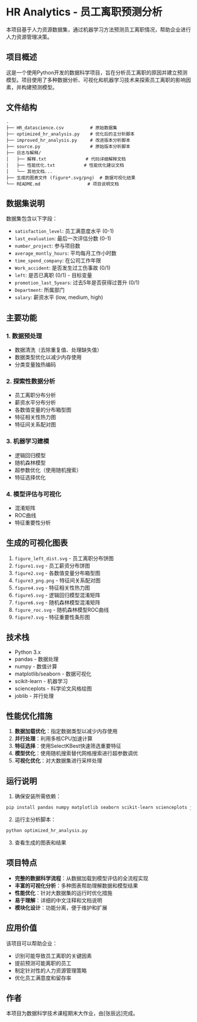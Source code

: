 # HR Analytics - 员工离职预测分析

本项目基于人力资源数据集，通过机器学习方法预测员工离职情况，帮助企业进行人力资源管理决策。

## 项目概述

这是一个使用Python开发的数据科学项目，旨在分析员工离职的原因并建立预测模型。项目使用了多种数据分析、可视化和机器学习技术来探索员工离职的影响因素，并构建预测模型。

## 文件结构

```
.
├── HR_datascience.csv          # 原始数据集
├── optimized_hr_analysis.py    # 优化后的主分析脚本
├── improved_hr_analysis.py     # 改进版本分析脚本
├── source.py                   # 原始版本分析脚本
├── 日志与解释/
│   ├── 解释.txt               # 代码详细解释文档
│   ├── 性能优化.txt           # 性能优化建议文档
│   └── 其他文档...
├── 生成的图表文件 (figure*.svg/png)  # 数据可视化结果
└── README.md                  # 项目说明文档
```

## 数据集说明

数据集包含以下字段：

- `satisfaction_level`: 员工满意度水平 (0-1)
- `last_evaluation`: 最后一次评估分数 (0-1)
- `number_project`: 参与项目数
- `average_montly_hours`: 平均每月工作小时数
- `time_spend_company`: 在公司工作年限
- `Work_accident`: 是否发生过工伤事故 (0/1)
- `left`: 是否已离职 (0/1) - 目标变量
- `promotion_last_5years`: 过去5年是否获得过晋升 (0/1)
- `Department`: 所属部门
- `salary`: 薪资水平 (low, medium, high)

## 主要功能

### 1. 数据预处理
- 数据清洗（去除重复值、处理缺失值）
- 数据类型优化以减少内存使用
- 分类变量独热编码

### 2. 探索性数据分析
- 员工离职分布分析
- 薪资水平分布分析
- 各数值变量的分布箱型图
- 特征相关性热力图
- 特征间关系配对图

### 3. 机器学习建模
- 逻辑回归模型
- 随机森林模型
- 超参数优化（使用随机搜索）
- 特征选择优化

### 4. 模型评估与可视化
- 混淆矩阵
- ROC曲线
- 特征重要性分析

## 生成的可视化图表

1. `figure_left_dist.svg` - 员工离职分布饼图
2. `figure1.svg` - 员工薪资分布饼图
3. `figure2.svg` - 各数值变量分布箱型图
4. `figure3_png.png` - 特征间关系配对图
5. `figure4.svg` - 特征相关性热力图
6. `figure5.svg` - 逻辑回归模型混淆矩阵
7. `figure6.svg` - 随机森林模型混淆矩阵
8. `figure_roc.svg` - 随机森林模型ROC曲线
9. `figure7.svg` - 特征重要性条形图

## 技术栈

- Python 3.x
- pandas - 数据处理
- numpy - 数值计算
- matplotlib/seaborn - 数据可视化
- scikit-learn - 机器学习
- scienceplots - 科学论文风格绘图
- joblib - 并行处理

## 性能优化措施

1. **数据加载优化**：指定数据类型以减少内存使用
2. **并行处理**：利用多核CPU加速计算
3. **特征选择**：使用SelectKBest快速筛选重要特征
4. **模型优化**：使用随机搜索替代网格搜索进行超参数调优
5. **可视化优化**：对大数据集进行采样处理

## 运行说明

1. 确保安装所需依赖：
```bash
pip install pandas numpy matplotlib seaborn scikit-learn scienceplots joblib
```

2. 运行主分析脚本：
```bash
python optimized_hr_analysis.py
```

3. 查看生成的图表和结果

## 项目特点

- **完整的数据科学流程**：从数据加载到模型评估的全流程实现
- **丰富的可视化分析**：多种图表帮助理解数据和模型结果
- **性能优化**：针对大数据集的运行时优化措施
- **易于理解**：详细的中文注释和文档说明
- **模块化设计**：功能分离，便于维护和扩展

## 应用价值

该项目可以帮助企业：
- 识别可能导致员工离职的关键因素
- 提前预测可能离职的员工
- 制定针对性的人力资源管理策略
- 优化员工满意度和留存率

## 作者

本项目为数据科学技术课程期末大作业，由[张辰远]完成。
